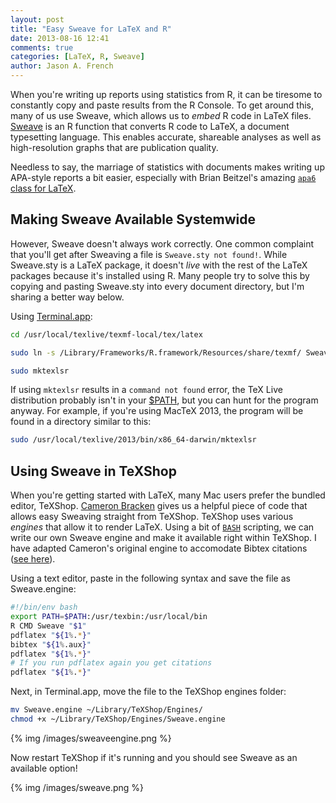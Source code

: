 ```yaml
---
layout: post
title: "Easy Sweave for LaTeX and R"
date: 2013-08-16 12:41
comments: true
categories: [LaTeX, R, Sweave]
author: Jason A. French
---
```

When you're writing up reports using statistics from R, it can be tiresome 
to constantly copy and paste results from the R Console.  To get around this, many of us use Sweave, which allows us to *embed* R code in LaTeX files. 
[Sweave](https://en.wikipedia.org/wiki/Sweave) is an R function that converts R code to LaTeX, a document typesetting language.  This enables accurate, shareable analyses as well as high-resolution graphs that are publication quality.
 
Needless to say, the marriage of statistics with documents makes writing up APA-style reports a bit easier, especially with Brian Beitzel's amazing [`apa6` class for LaTeX](http://www.ctan.org/pkg/apa6).

<!-- more -->
Making Sweave Available Systemwide
----------------------------------
However, Sweave doesn't always work correctly.  One common complaint that you'll get after Sweaving a file is `Sweave.sty not found!`. While Sweave.sty is a LaTeX package, it doesn't *live* with the rest of the LaTeX packages because it's installed using R.  Many people try to solve this by copying and pasting Sweave.sty into every document directory, but I'm sharing a better way below.

Using [Terminal.app](https://en.wikipedia.org/wiki/Terminal_%28OS_X%29):
```bash Go to the MacTeX or TeX Live local directory.
cd /usr/local/texlive/texmf-local/tex/latex
```

```bash Form a link between the R Sweave.sty files and MacTeX
sudo ln -s /Library/Frameworks/R.framework/Resources/share/texmf/ Sweave
```

```bash Tell MacTeX/TeX Live to recognize the file and rebuild the database
sudo mktexlsr
```

If using `mktexlsr` results in a `command not found` error, the TeX Live distribution probably isn't in your [$PATH](https://en.wikipedia.org/wiki/PATH_%28variable%29), but you can hunt for the program anyway.  For example, if you're using MacTeX 2013, the program will be found in a directory similar to this:

```bash
sudo /usr/local/texlive/2013/bin/x86_64-darwin/mktexlsr
```

Using Sweave in TeXShop
-----------------------

When you're getting started with LaTeX, many Mac users prefer the bundled
editor, TeXShop.  [Cameron Bracken](http://cameron.bracken.bz/sweave-for-texshop) gives us a helpful piece of code that allows easy Sweaving straight from TeXShop.  TeXShop uses various *engines* that allow it to render LaTeX.  Using a bit of [`BASH`](https://en.wikipedia.org/wiki/Bash_%28Unix_shell%29) scripting, we can write our own Sweave engine and make it available right within TeXShop.  I have adapted Cameron's original engine to accomodate Bibtex citations ([see here](https://en.wikibooks.org/wiki/LaTeX/Bibliography_Management#Why_won.27t_LaTeX_generate_any_output.3F)).

Using a text editor, paste in the following syntax and save the file as Sweave.engine:

```bash Sweave.engine
#!/bin/env bash
export PATH=$PATH:/usr/texbin:/usr/local/bin
R CMD Sweave "$1"
pdflatex "${1%.*}"
bibtex "${1%.aux}"
pdflatex "${1%.*}"
# If you run pdflatex again you get citations
pdflatex "${1%.*}"
```

Next, in Terminal.app, move the file to the TeXShop engines folder:

```bash Enable the Sweave.engine
mv Sweave.engine ~/Library/TeXShop/Engines/
chmod +x ~/Library/TeXShop/Engines/Sweave.engine
```

{% img /images/sweaveengine.png %}

Now restart TeXShop if it's running and you should see Sweave as an available option!

{% img /images/sweave.png %} 
